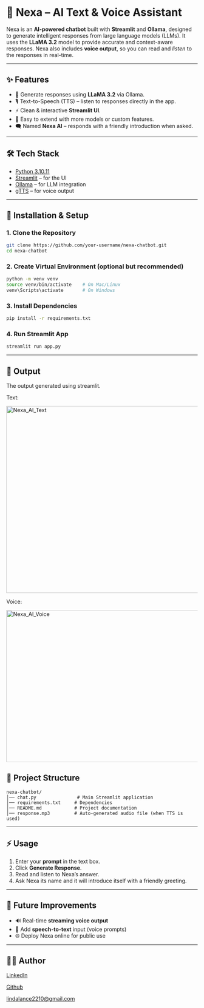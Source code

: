 # 🤖 Nexa – AI Text & Voice Assistant

Nexa is an **AI-powered chatbot** built with **Streamlit** and **Ollama**, designed to generate intelligent responses from large language models (LLMs).
It uses the **LLaMA 3.2** model to provide accurate and context-aware responses. Nexa also includes **voice output**, so you can read and *listen* to the responses in real-time.

---

## ✨ Features

* 📝 Generate responses using **LLaMA 3.2** via Ollama.
* 🎙️ Text-to-Speech (TTS) – listen to responses directly in the app.
* ⚡ Clean & interactive **Streamlit UI**.
* 🔄 Easy to extend with more models or custom features.
* 🗨️ Named **Nexa AI** – responds with a friendly introduction when asked.

---

## 🛠️ Tech Stack

* [Python 3.10.11](https://www.python.org/)
* [Streamlit](https://streamlit.io/) – for the UI
* [Ollama](https://ollama.ai/) – for LLM integration
* [gTTS](https://pypi.org/project/gTTS/) – for voice output

---

## 🚀 Installation & Setup

### 1. Clone the Repository

```bash
git clone https://github.com/your-username/nexa-chatbot.git
cd nexa-chatbot
```

### 2. Create Virtual Environment (optional but recommended)

```bash
python -m venv venv
source venv/bin/activate    # On Mac/Linux
venv\Scripts\activate       # On Windows
```

### 3. Install Dependencies

```bash
pip install -r requirements.txt
```

### 4. Run Streamlit App

```bash
streamlit run app.py
```

---

## 🎯 Output

The output generated using streamlit.

Text:

<img width="794" height="493" alt="Nexa_AI_Text" src="https://github.com/user-attachments/assets/f4e98dc5-c2fd-4168-8eb3-bf6ae023fe29" />

Voice:

<img width="799" height="401" alt="Nexa_AI_Voice" src="https://github.com/user-attachments/assets/7baf7a1d-0183-4907-94d2-a4454d666abb" />


## 📂 Project Structure

```
nexa-chatbot/
│── chat.py               # Main Streamlit application
│── requirements.txt     # Dependencies
│── README.md            # Project documentation
│── response.mp3         # Auto-generated audio file (when TTS is used)
```

---

## ⚡ Usage

1. Enter your **prompt** in the text box.
2. Click **Generate Response**.
3. Read and listen to Nexa’s answer.
4. Ask Nexa its name and it will introduce itself with a friendly greeting.

---

## 🔮 Future Improvements

* 🔊 Real-time **streaming voice output**
* 🎤 Add **speech-to-text** input (voice prompts)
* 🌐 Deploy Nexa online for public use

---

## 👩‍💻 Author

[LinkedIn](https://www.linkedin.com/in/linda--lance/)

[Github](https://github.com/Linda-Lance)

lindalance2210@gmail.com
